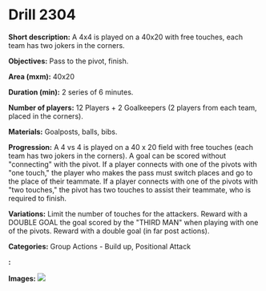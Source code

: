 # Drill 2304

**Short description:**
A 4x4 is played on a 40x20 with free touches, each team has two jokers in the corners.

**Objectives:**
Pass to the pivot, finish.

**Area (mxm):**
40x20

**Duration (min):**
2 series of 6 minutes.

**Number of players:**
12 Players + 2 Goalkeepers (2 players from each team, placed in the corners).

**Materials:**
Goalposts, balls, bibs.

**Progression:**
A 4 vs 4 is played on a 40 x 20 field with free touches (each team has two jokers in the corners). A goal can be scored without "connecting" with the pivot. If a player connects with one of the pivots with "one touch," the player who makes the pass must switch places and go to the place of their teammate. If a player connects with one of the pivots with "two touches," the pivot has two touches to assist their teammate, who is required to finish.

**Variations:**
Limit the number of touches for the attackers. Reward with a DOUBLE GOAL the goal scored by the "THIRD MAN" when playing with one of the pivots. Reward with a double goal (in far post actions).

**Categories:**
Group Actions - Build up, Positional Attack

**:**


**Images:**
![](https://www.coachingfutsal.com/\images\1e7dddec-8f59-4232-ad00-7e69007fdb6d_pablo-prieto-32.jpg)

